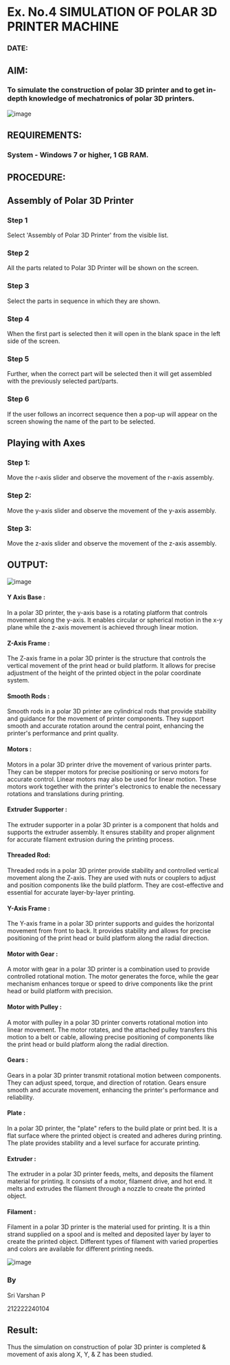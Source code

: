 # Ex. No.4 SIMULATION OF POLAR 3D PRINTER MACHINE

### DATE: 

## AIM:
### To simulate the construction of polar 3D printer and to get in-depth knowledge of mechatronics of polar 3D printers.

![image](https://github.com/Sellakumar1987/Ex.-No.-4---SIMULATION-OF-POLAR-3D-PRINTER-MACHINE/assets/113594316/b551f195-9877-49a2-99bb-a9efcfb3381a)

## REQUIREMENTS:
### 	System - Windows 7 or higher, 1 GB RAM.

## PROCEDURE:

## Assembly of Polar 3D Printer
### Step 1
Select 'Assembly of Polar 3D Printer' from the visible list.
### Step 2
All the parts related to Polar 3D Printer will be shown on the screen.
### Step 3
Select the parts in sequence in which they are shown.
### Step 4
When the first part is selected then it will open in the blank space in the left side of the screen.
### Step 5
Further, when the correct part will be selected then it will get assembled with the previously selected part/parts.
### Step 6
If the user follows an incorrect sequence then a pop-up will appear on the screen showing the name of the part to be selected.

## Playing with Axes

### Step 1:
Move the r-axis slider and observe the movement of the r-axis assembly.

### Step 2:
Move the y-axis slider and observe the movement of the y-axis assembly.

### Step 3:
Move the z-axis slider and observe the movement of the z-axis assembly.

## OUTPUT:

![image](https://github.com/PSriVarshan/Ex.-No.-4---SIMULATION-OF-POLAR-3D-PRINTER-MACHINE/assets/114944059/478d297f-bfcd-42bb-8f7e-7b2961f1f98b)


#### Y Axis Base :

In a polar 3D printer, the y-axis base is a rotating platform that controls movement along the y-axis. It enables circular or spherical motion in the x-y plane while the z-axis movement is achieved through linear motion.

#### Z-Axis Frame :

The Z-axis frame in a polar 3D printer is the structure that controls the vertical movement of the print head or build platform. It allows for precise adjustment of the height of the printed object in the polar coordinate system.

#### Smooth Rods :

Smooth rods in a polar 3D printer are cylindrical rods that provide stability and guidance for the movement of printer components. They support smooth and accurate rotation around the central point, enhancing the printer's performance and print quality.

#### Motors :

Motors in a polar 3D printer drive the movement of various printer parts. They can be stepper motors for precise positioning or servo motors for accurate control. Linear motors may also be used for linear motion. These motors work together with the printer's electronics to enable the necessary rotations and translations during printing.

#### Extruder Supporter :

The extruder supporter in a polar 3D printer is a component that holds and supports the extruder assembly. It ensures stability and proper alignment for accurate filament extrusion during the printing process.

#### Threaded Rod:

Threaded rods in a polar 3D printer provide stability and controlled vertical movement along the Z-axis. They are used with nuts or couplers to adjust and position components like the build platform. They are cost-effective and essential for accurate layer-by-layer printing.

#### Y-Axis Frame :

The Y-axis frame in a polar 3D printer supports and guides the horizontal movement from front to back. It provides stability and allows for precise positioning of the print head or build platform along the radial direction.

#### Motor with Gear :

A motor with gear in a polar 3D printer is a combination used to provide controlled rotational motion. The motor generates the force, while the gear mechanism enhances torque or speed to drive components like the print head or build platform with precision.

#### Motor with Pulley :

A motor with pulley in a polar 3D printer converts rotational motion into linear movement. The motor rotates, and the attached pulley transfers this motion to a belt or cable, allowing precise positioning of components like the print head or build platform along the radial direction.

#### Gears :

Gears in a polar 3D printer transmit rotational motion between components. They can adjust speed, torque, and direction of rotation. Gears ensure smooth and accurate movement, enhancing the printer's performance and reliability.

#### Plate :

In a polar 3D printer, the "plate" refers to the build plate or print bed. It is a flat surface where the printed object is created and adheres during printing. The plate provides stability and a level surface for accurate printing.

#### Extruder :

The extruder in a polar 3D printer feeds, melts, and deposits the filament material for printing. It consists of a motor, filament drive, and hot end. It melts and extrudes the filament through a nozzle to create the printed object.

#### Filament :

Filament in a polar 3D printer is the material used for printing. It is a thin strand supplied on a spool and is melted and deposited layer by layer to create the printed object. Different types of filament with varied properties and colors are available for different printing needs.

![image](https://github.com/PSriVarshan/Ex.-No.-4---SIMULATION-OF-POLAR-3D-PRINTER-MACHINE/assets/114944059/91e224f3-c501-47b3-a5a9-44d3ff1c0a18)


### By
Sri Varshan P

212222240104

## Result: 
Thus the simulation on construction of polar 3D printer is completed & movement of axis along X, Y, & Z has been studied.

